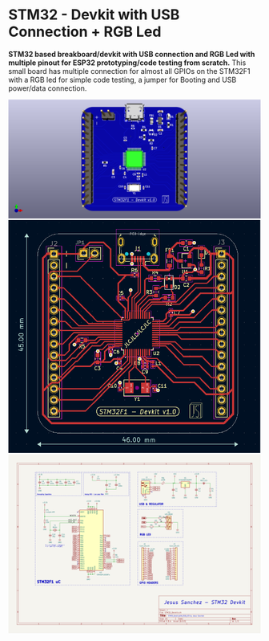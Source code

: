 # STM32 - Devkit with USB Connection + RGB Led

**STM32 based breakboard/devkit with USB connection and RGB Led with multiple pinout for ESP32 prototyping/code testing from scratch.** This small board has multiple connection for almost all GPIOs on the STM32F1 with a RGB led for simple code testing, a jumper for Booting and USB power/data connection.

![alt text](https://github.com/JsanchezMV23/STM32---Devkit/blob/main/Images/STM32_Devkit_3d.png)
![alt text](https://github.com/JsanchezMV23/STM32---Devkit/blob/main/Images/STM32_Devkit_PCBnew.png)
![alt text](https://github.com/JsanchezMV23/STM32---Devkit/blob/main/Images/STM32_Devkit_Schm.png)
